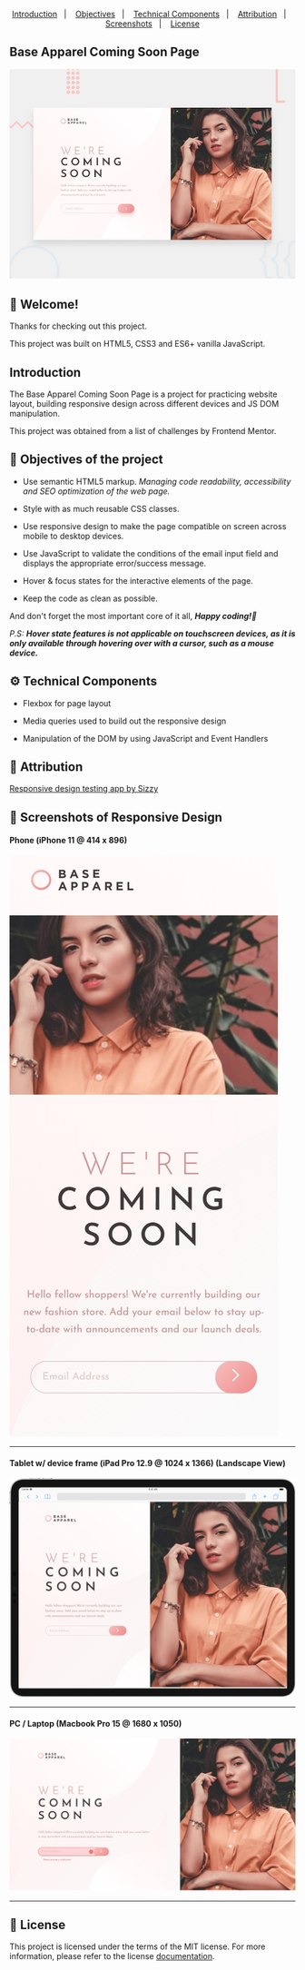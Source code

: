 <p align="center">
  <a href="#introduction">Introduction</a>&nbsp;&nbsp;&nbsp;|&nbsp;&nbsp;&nbsp;
  <a href="#objectives-of-the-project">Objectives</a>&nbsp;&nbsp;&nbsp;|&nbsp;&nbsp;&nbsp;
  <a href="#gear-technical-components">Technical Components</a>&nbsp;&nbsp;&nbsp;|&nbsp;&nbsp;&nbsp;
  <a href="#bookmark-attribution">Attribution</a>&nbsp;&nbsp;&nbsp;|&nbsp;&nbsp;&nbsp;
  <a href="#camera_flash-screenshots-of-responsive-design">Screenshots</a>&nbsp;&nbsp;&nbsp;|&nbsp;&nbsp;&nbsp;
  <a href="#memo-license">License</a>
</p>

## Base Apparel Coming Soon Page

![Design preview for the Base Apparel coming soon page coding challenge](./design/desktop-preview.jpg)

## 👋 Welcome!

Thanks for checking out this project.

This project was built on HTML5, CSS3 and ES6+ vanilla JavaScript.

## Introduction

The Base Apparel Coming Soon Page is a project for practicing website layout, building responsive design across different devices and JS DOM manipulation. 

This project was obtained from a list of challenges by Frontend Mentor.

## :pushpin: Objectives of the project

* Use semantic HTML5 markup. *Managing code readability, accessibility and SEO optimization of the web page.*

* Style with as much reusable CSS classes. 

* Use responsive design to make the page compatible on screen across mobile to desktop devices.

* Use JavaScript to validate the conditions of the email input field and displays the appropriate error/success message.

* Hover & focus states for the interactive elements of the page.

* Keep the code as clean as possible.

And don't forget the most important core of it all, _**Happy coding!🚀**_

_P.S:_ _**Hover state features is not applicable on touchscreen devices, as it is only available through hovering over with a cursor, such as a mouse device.**_

## :gear: Technical Components

* Flexbox for page layout

* Media queries used to build out the responsive design

* Manipulation of the DOM by using JavaScript and Event Handlers

## :bookmark: Attribution

[Responsive design testing app by Sizzy](https://a.paddle.com/v2/click/49831/114619?link=1947/ "Sizzy.co")

## :camera_flash: Screenshots of Responsive Design

#### Phone (iPhone 11 @ 414 x 896)
![Page preview on iPhone 11](./screenshots/iPhone-11_(414x896).png)
<hr />

#### Tablet w/ device frame (iPad Pro 12.9 @ 1024 x 1366) (Landscape View)
![Page preview on iPad Pro 12.9 w/ device frame](./screenshots/iPad-Pro-12.9-landscape-view_(1024x1366).png)
<hr />

#### PC / Laptop (Macbook Pro 15 @ 1680 x 1050)
![Page preview on Macbook Pro 15](./screenshots/Macbook-Pro-15_(1680x1050).png)
<hr />

## :memo: License
This project is licensed under the terms of the MIT license. For more information, please refer to the license [documentation](LICENSE.md).
